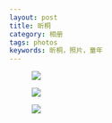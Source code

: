 ```yaml
---
layout: post
title: 昕桐
category: 相册
tags: photos
keywords: 昕桐，照片，童年
---
```



<figure>
<a><img src="{{youge.icu}}/images/life/54c260bcb10487a20f4a6bd585988ab9.jpg"></a>


<a><img src="{{youge.icu}}/images/life/1b54c11d8744d2b78a5186f1c2235235.jpg"></a>

<a><img src="{{youge.icu}}/images/life/0a18b2921e9b0f5db2ede6d462c8a19f.jpg"></a>
</figure>
